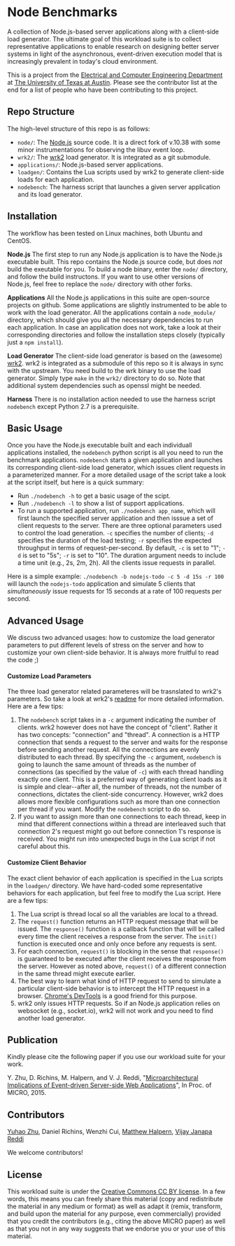 # Node Benchmarks
A collection of Node.js-based server applications along with a client-side load generator. The ultimate goal of this workload suite is to collect representative applications to enable research on designing better server systems in light of the asynchronous, event-driven execution model that is increasingly prevalent in today's cloud environment.

This is a project from the [Electrical and Computer Engineering Department](http://www.ece.utexas.edu/) at [The University of Texas at Austin](http://www.utexas.edu/). Please see the contributor list at the end for a list of people who have been contributing to this project.

## Repo Structure
The high-level structure of this repo is as follows:

* `node/`: The [Node.js](https://github.com/nodejs/node) source code. It is a direct fork of v.10.38 with some minor instrumentations for observing the libuv event loop.
* `wrk2/`: The [wrk2](https://github.com/giltene/wrk2) load generator. It is integrated as a git submodule.
* `applications/`: Node.js-based server applications.
* `loadgen/`: Contains the Lua scripts used by wrk2 to generate client-side loads for each application.
* `nodebench`: The harness script that launches a given server application and its load generator.

## Installation
The workflow has been tested on Linux machines, both Ubuntu and CentOS.

**Node.js** The first step to run any Node.js application is to have the Node.js executable built. This repo contains the Node.js source code, but does *not* build the exeutable for you. To build a node binary, enter the `node/` directory, and follow the build instructons. If you want to use other versions of Node.js, feel free to replace the `node/` directory with other forks.

**Applications** All the Node.js applications in this suite are open-source projects on github. Some applications are slightly instrumented to be able to work with the load generator. All the applications contain a `node_module/` directory, which should give you all the necessary dependencies to run each application. In case an application does not work, take a look at their corresponding directories and follow the installation steps closely (typically just a `npm install`).

**Load Generator** The client-side load generator is based on the (awesome) [wrk2](https://github.com/giltene/wrk2). wrk2 is integrated as a submodule of this repo so it is always in sync with the upstream. You need build to the wrk binary to use the load generator. Simply type `make` in the `wrk2/` directory to do so. Note that additional system dependencies such as openssl might be needed.

**Harness** There is no installation action needed to use the harness script `nodebench` except Python 2.7 is a prerequisite.

## Basic Usage
Once you have the Node.js executable built and each individuall applications installed, the `nodebench` python script is all you need to run the benchmark applications. `nodebench` starts a given application and launches its corresponding client-side load generator, which issues client requests in a parameterized manner. For a more detailed usage of the script take a look at the script itself, but here is a quick summary:
* Run `./nodebench -h` to get a basic usage of the scipt.
* Run `./nodebench -l` to show a list of support applications.
* To run a supported application, run `./nodebench app_name`, which will first launch the specified server application and then isssue a set of client requests to the server. There are three optional parameters used to control the load generation. `-c` specifies the number of clients; `-d` specifies the duration of the load testing; `-r` specifies the expected throughput in terms of request-per-second. By default, `-c` is set to "1"; `-d` is set to "5s"; `-r` is set to "10". The duration argument needs to include a time unit (e.g., 2s, 2m, 2h). All the clients issue requests in parallel.

Here is a simple example: `./nodebench -b nodejs-todo -c 5 -d 15s -r 100` will launch the `nodejs-todo` application and simulate 5 clients that *simultaneously* issue requests for 15 seconds at a rate of 100 requests per second.

## Advanced Usage

We discuss two advanced usages: how to customize the load generator parameters to put different levels of stress on the server and how to customize your own client-side behavior. It is always more fruitful to read the code ;)

#### Customize Load Parameters
The three load generator related parameteres will be trasnslated to wrk2's parameters. So take a look at wrk2's [readme](https://github.com/giltene/wrk2/tree/c4250acb6921c13f8dccfc162d894bd7135a2979) for more detailed information. Here are a few tips:

1. The `nodebench` script takes in a `-c` argument indicating the number of clients. wrk2 however does not have the concept of "client". Rather it has two concepts: "connection" and "thread". A connection is a HTTP connection that sends a request to the server and waits for the response before sending another request. All the connections are evenly distributed to each thread. By specifying the `-c` argument, `nodebench` is going to launch the same amount of threads as the number of connections (as specified by the value of `-c`) with each thread handling exactly one client. This is a preferred way of generating client loads as it is simple and clear--after all, the number of threads, not the number of connections, dictates the client-side concurrency. However, wrk2 does allows more flexible configurations such as more than one connection per thread if you want. Modify the `nodebench` script to do so.
2. If you want to assign more than one connections to each thread, keep in mind that different connections within a thread are interleaved such that connection 2's request might go out before connection 1's response is received. You might run into unexpected bugs in the Lua script if not careful about this.

#### Customize Client Behavior
The exact client behavior of each application is specified in the Lua scripts in the `loadgen/` directory. We have hard-coded some representative behaviors for each application, but feel free to modify the Lua script. Here are a few tips:

1. The Lua script is thread local so all the variables are local to a thread.
2. The `request()` function returns an HTTP request message that will be issued. The `response()` function is a callback function that will be called every time the client receives a response from the server. The `init()` function is executed once and only once before any requests is sent.
3. For each connection, `request()` is blocking in the sense that `response()` is guaranteed to be executed after the client receives the response from the server. However as noted above, `request()` of a different connection in the same thread might execute earlier.
4. The best way to learn what kind of HTTP request to send to simulate a particular client-side behavior is to intercept the HTTP request in a browser. [Chrome's DevTools](https://developer.chrome.com/devtools/docs/network) is a good friend for this purpose.
5. wrk2 only issues HTTP requests. So if an Node.js application relies on websocket (e.g., socket.io), wrk2 will not work and you need to find another load generator.

## Publication
Kindly please cite the following paper if you use our workload suite for your work.

Y. Zhu, D. Richins, M. Halpern, and V. J. Reddi, "[Microarchitectural Implications of Event-driven Server-side Web Applications](http://yuhaozhu.com/pubs/micro15.pdf)", In Proc. of MICRO, 2015.

## Contributors
[Yuhao Zhu](http://yuhaozhu.com/), Daniel Richins, Wenzhi Cui, [Matthew Halpern](http://matthewhalpern.com/), [Vijay Janapa Reddi](http://3nity.io/~vj/)

We welcome contributors!

## License
This workload suite is under the [Creative Commons CC BY license](https://creativecommons.org/licenses/by/4.0/). In a few words, this means you can freely share this material (copy and redistribute the material in any medium or format) as well as adapt it (remix, transform, and build upon the material for any purpose, even commercially) provided that you credit the contributors (e.g., citing the above MICRO paper) as well as that you not in any way suggests that we endorse you or your use of this material.
